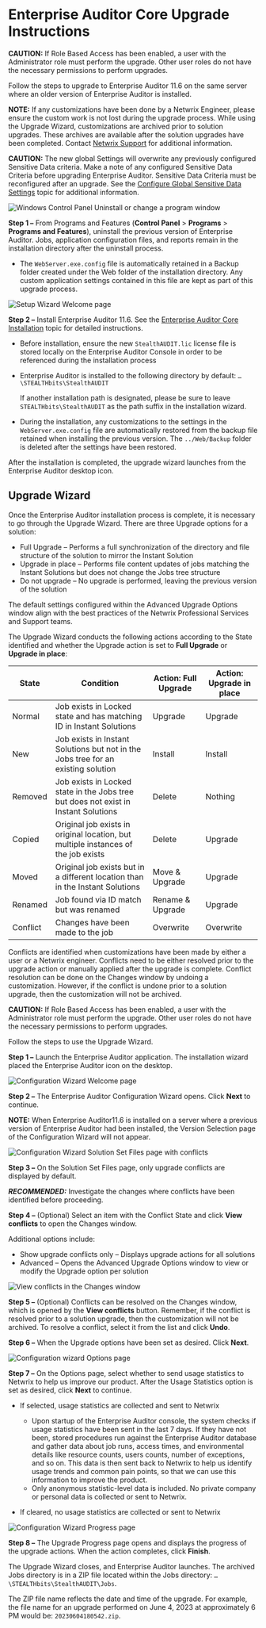 # Enterprise Auditor Core Upgrade Instructions

**CAUTION:** If Role Based Access has been enabled, a user with the Administrator role must perform
the upgrade. Other user roles do not have the necessary permissions to perform upgrades.

Follow the steps to upgrade to Enterprise Auditor 11.6 on the same server where an older version of
Enterprise Auditor is installed.

**NOTE:** If any customizations have been done by a Netwrix Engineer, please ensure the custom work
is not lost during the upgrade process. While using the Upgrade Wizard, customizations are archived
prior to solution upgrades. These archives are available after the solution upgrades have been
completed. Contact [Netwrix Support](https://www.netwrix.com/support.html) for additional
information.

**CAUTION:** The new global Settings will overwrite any previously configured Sensitive Data
criteria. Make a note of any configured Sensitive Data Criteria before upgrading Enterprise Auditor.
Sensitive Data Criteria must be reconfigured after an upgrade. See the
[Configure Global Sensitive Data Settings](/docs/accessanalyzer/11.6/install/application/upgrade/solutionconsiderations.md#configure-global-sensitive-data-settings)
topic for additional information.

![Windows Control Panel Uninstall or change a program window](/img/product_docs/accessanalyzer/11.6/install/application/controlpaneluninstall.webp)

**Step 1 –** From Programs and Features (**Control Panel** > **Programs** > **Programs and
Features**), uninstall the previous version of Enterprise Auditor. Jobs, application configuration
files, and reports remain in the installation directory after the uninstall process.

- The `WebServer.exe.config` file is automatically retained in a Backup folder created under the Web
  folder of the installation directory. Any custom application settings contained in this file are
  kept as part of this upgrade process.

![Setup Wizard Welcome page](/img/product_docs/accessanalyzer/11.6/install/application/upgrade/welcome.webp)

**Step 2 –** Install Enterprise Auditor 11.6. See the
[Enterprise Auditor Core Installation](/docs/accessanalyzer/11.6/install/application/wizard.md)
topic for detailed instructions.

- Before installation, ensure the new `StealthAUDIT.lic` license file is stored locally on the
  Enterprise Auditor Console in order to be referenced during the installation process
- Enterprise Auditor is installed to the following directory by default:
  `…\STEALTHbits\StealthAUDIT`

    If another installation path is designated, please be sure to leave `STEALTHbits\StealthAUDIT`
    as the path suffix in the installation wizard.

- During the installation, any customizations to the settings in the `WebServer.exe.config` file are
  automatically restored from the backup file retained when installing the previous version. The
  `../Web/Backup` folder is deleted after the settings have been restored.

After the installation is completed, the upgrade wizard launches from the Enterprise Auditor desktop
icon.

## Upgrade Wizard

Once the Enterprise Auditor installation process is complete, it is necessary to go through the
Upgrade Wizard. There are three Upgrade options for a solution:

- Full Upgrade – Performs a full synchronization of the directory and file structure of the solution
  to mirror the Instant Solution
- Upgrade in place – Performs file content updates of jobs matching the Instant Solutions but does
  not change the Jobs tree structure
- Do not upgrade – No upgrade is performed, leaving the previous version of the solution

The default settings configured within the Advanced Upgrade Options window align with the best
practices of the Netwrix Professional Services and Support teams.

The Upgrade Wizard conducts the following actions according to the State identified and whether the
Upgrade action is set to **Full Upgrade** or **Upgrade in place**:

| State    | Condition                                                                           | Action: Full Upgrade | Action: Upgrade in place |
| -------- | ----------------------------------------------------------------------------------- | -------------------- | ------------------------ |
| Normal   | Job exists in Locked state and has matching ID in Instant Solutions                 | Upgrade              | Upgrade                  |
| New      | Job exists in Instant Solutions but not in the Jobs tree for an existing solution   | Install              | Install                  |
| Removed  | Job exists in Locked state in the Jobs tree but does not exist in Instant Solutions | Delete               | Nothing                  |
| Copied   | Original job exists in original location, but multiple instances of the job exists  | Delete               | Upgrade                  |
| Moved    | Original job exists but in a different location than in the Instant Solutions       | Move & Upgrade       | Upgrade                  |
| Renamed  | Job found via ID match but was renamed                                              | Rename & Upgrade     | Upgrade                  |
| Conflict | Changes have been made to the job                                                   | Overwrite            | Overwrite                |

Conflicts are identified when customizations have been made by either a user or a Netwrix engineer.
Conflicts need to be either resolved prior to the upgrade action or manually applied after the
upgrade is complete. Conflict resolution can be done on the Changes window by undoing a
customization. However, if the conflict is undone prior to a solution upgrade, then the
customization will not be archived.

**CAUTION:** If Role Based Access has been enabled, a user with the Administrator role must perform
the upgrade. Other user roles do not have the necessary permissions to perform upgrades.

Follow the steps to use the Upgrade Wizard.

**Step 1 –** Launch the Enterprise Auditor application. The installation wizard placed the
Enterprise Auditor icon on the desktop.

![Configuration Wizard Welcome page](/img/product_docs/accessanalyzer/11.6/install/application/upgrade/welcome.webp)

**Step 2 –** The Enterprise Auditor Configuration Wizard opens. Click **Next** to continue.

**NOTE:** When Enterprise Auditor11.6 is installed on a server where a previous version of
Enterprise Auditor had been installed, the Version Selection page of the Configuration Wizard will
not appear.

![Configuration Wizard Solution Set Files page with conflicts](/img/product_docs/accessanalyzer/11.6/install/application/upgrade/solutionsetfiles.webp)

**Step 3 –** On the Solution Set Files page, only upgrade conflicts are displayed by default.

**_RECOMMENDED:_** Investigate the changes where conflicts have been identified before proceeding.

**Step 4 –** (Optional) Select an item with the Conflict State and click **View conflicts** to open
the Changes window.

Additional options include:

- Show upgrade conflicts only – Displays upgrade actions for all solutions
- Advanced – Opens the Advanced Upgrade Options window to view or modify the Upgrade option per
  solution

![View conflicts in the Changes window](/img/product_docs/accessanalyzer/11.6/install/application/upgrade/changes.webp)

**Step 5 –** (Optional) Conflicts can be resolved on the Changes window, which is opened by the
**View conflicts** button. Remember, if the conflict is resolved prior to a solution upgrade, then
the customization will not be archived. To resolve a conflict, select it from the list and click
**Undo**.

**Step 6 –** When the Upgrade options have been set as desired. Click **Next**.

![Configuration wizard Options page](/img/product_docs/accessanalyzer/11.6/install/application/upgrade/options.webp)

**Step 7 –** On the Options page, select whether to send usage statistics to Netwrix to help us
improve our product. After the Usage Statistics option is set as desired, click **Next** to
continue.

- If selected, usage statistics are collected and sent to Netwrix

    - Upon startup of the Enterprise Auditor console, the system checks if usage statistics have
      been sent in the last 7 days. If they have not been, stored procedures run against the
      Enterprise Auditor database and gather data about job runs, access times, and environmental
      details like resource counts, users counts, number of exceptions, and so on. This data is then
      sent back to Netwrix to help us identify usage trends and common pain points, so that we can
      use this information to improve the product.
    - Only anonymous statistic-level data is included. No private company or personal data is
      collected or sent to Netwrix.

- If cleared, no usage statistics are collected or sent to Netwrix

![Configuration Wizard Progress page](/img/product_docs/accessanalyzer/11.6/install/application/upgrade/progress.webp)

**Step 8 –** The Upgrade Progress page opens and displays the progress of the upgrade actions. When
the action completes, click **Finish**.

The Upgrade Wizard closes, and Enterprise Auditor launches. The archived Jobs directory is in a ZIP
file located within the Jobs directory: `…\STEALTHbits\StealthAUDIT\Jobs`.

The ZIP file name reflects the date and time of the upgrade. For example, the file name for an
upgrade performed on June 4, 2023 at approximately 6 PM would be: `20230604180542.zip`.

